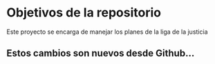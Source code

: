 # Objetivos de la repositorio

Este proyecto se encarga de manejar los planes de la liga de la justicia


## Estos cambios son nuevos desde Github...
